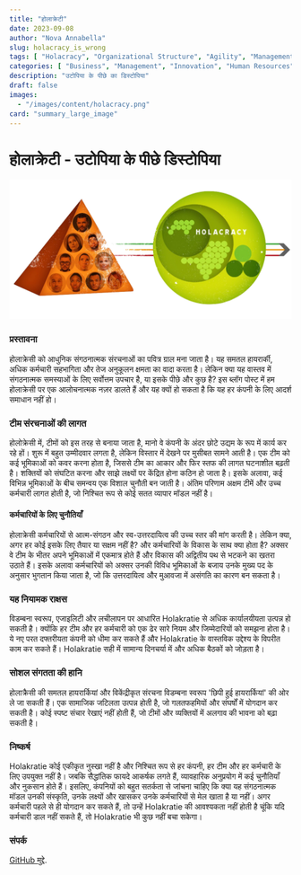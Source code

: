 ```yaml
---
title: "होलाक्रेटी"
date: 2023-09-08
author: "Nova Annabella"
slug: holacracy_is_wrong
tags: [ "Holacracy", "Organizational Structure", "Agility", "Management", "Leadership", "Employee Engagement", "Bureaucracy", "Business Strategy" ]
categories: [ "Business", "Management", "Innovation", "Human Resources" ]
description: "उटोपिया के पीछे का डिस्टोपिया"
draft: false
images:
  - "/images/content/holacracy.png"
card: "summary_large_image"
---
```



# होलाक्रेटी - उटोपिया के पीछे डिस्टोपिया

![aws_costs_twitter_1](/images/content/holacracy.png)

### प्रस्तावना

होलाक्रेसी को आधुनिक संगठनात्मक संरचनाओं का पवित्र ग्राल मना जाता है। यह समतल हायरार्की, अधिक कर्मचारी सहभागिता और तेज
अनुकूलन क्षमता का वादा करता है। लेकिन क्या यह वास्तव में संगठनात्मक समस्याओं के लिए सर्वोत्तम उपचार है, या इसके पीछे और
कुछ है? इस ब्लॉग पोस्ट में हम होलाक्रेसी पर एक आलोचनात्मक नज़र डालते हैं और यह क्यों हो सकता है कि यह हर कंपनी के लिए
आदर्श समाधान नहीं हो।

### टीम संरचनाओं की लागत

होलोक्रेसी में, टीमों को इस तरह से बनाया जाता है, मानो वे कंपनी के अंदर छोटे उद्यम के रूप में कार्य कर रहे हों। शुरू में
बहुत उम्मीदवार लगता है, लेकिन विस्तार में देखने पर मुसीबत सामने आती है। एक टीम को कई भूमिकाओं को कवर करना होता है, जिससे
टीम का आकार और फिर स्तफ की लागत घटनाशील बढ़ती है। शक्तियों को संघटित करना और साझे लक्ष्यों पर केंद्रित होना कठिन हो जाता
है। इसके अलावा, कई विभिन्न भूमिकाओं के बीच समन्वय एक विशाल चुनौती बन जाती है। अंतिम परिणाम अक्षम टीमें और उच्च कर्मचारी
लागत होती है, जो निश्चित रूप से कोई सतत व्यापार मॉडल नहीं है।

#### कर्मचारियों के लिए चुनौतियाँ

होलाक्रेसी कर्मचारियों से आत्म-संगठन और स्व-उत्तरदायित्व की उच्च स्तर की मांग करती है। लेकिन क्या, अगर
हर कोई इसके लिए तैयार या सक्षम नहीं है? और कर्मचारियों के विकास के साथ क्या होता है? अक्सर वे
टीम के भीतर अपने भूमिकाओं में एकमात्र होते हैं और विकास की अद्वितीय पथ से भटकने का खतरा उठाते हैं। इसके अलावा
कर्मचारियों को अक्सर उनकी विविध भूमिकाओं के बजाय उनके मुख्य पद के अनुसार भुगतान किया जाता है, जो कि उत्तरदायित्व और मुआवजा में असंगति का कारण बन सकता है।


### यह नियामक राक्षस

विडम्बना स्वरूप, एजाइलिटी और लचीलापन पर आधारित Holakratie से अधिक कार्यालयीयता उत्पन्न हो सकती है। क्योंकि हर टीम और हर
कर्मचारी को एक ढेर सारे नियम और जिम्मेदारियों को समझना होता है। ये नए परत दफ्तरीयता कंपनी को धीमा कर सकते हैं और
Holakratie के वास्तविक उद्देश्य के विपरीत काम कर सकते हैं। Holakratie सही में सामान्य दिनचर्या में और अधिक बैठकों को
जोड़ता है।

### सोशल संगतता की हानि

होलाक्रैसी की समतल हायरार्कियां और विकेंद्रीकृत संरचना विडम्बना स्वरूप 'छिपी हुई हायरार्कियां' की ओर ले जा सकती हैं। एक
सामाजिक जटिलता उत्पन्न होती है, जो गलतफहमियों और संघर्षों में योगदान कर सकती है। कोई स्पष्ट संचार रेखाएं नहीं होती हैं,
जो टीमों और व्यक्तियों में अलगाव की भावना को बढ़ा सकती है।

### निष्कर्ष

Holakratie कोई एकीकृत नुस्खा नहीं है और निश्चित रूप से हर कंपनी, हर टीम और हर कर्मचारी के लिए उपयुक्त नहीं है। जबकि
सैद्धांतिक फायदे आकर्षक लगते हैं, व्यावहारिक अनुप्रयोग में कई चुनौतियाँ और नुकसान होते हैं। इसलिए, कंपनियों को बहुत
सतर्कता से जांचना चाहिए कि क्या यह संगठनात्मक मॉडल उनकी संस्कृति, उनके लक्ष्यों और खासकर उनके कर्मचारियों से मेल खाता
है या नहीं। अगर कर्मचारी पहले से ही योगदान कर सकते हैं, तो उन्हें Holakratie की आवश्यकता नहीं होती है चूंकि यदि कर्मचारी
डाल नहीं सकते हैं, तो Holakratie भी कुछ नहीं बचा सकेगा।

### संपर्क

[GitHub मुद्दे](https://github.com/NovaAnnabella/the_unspoken/issues/new/choose).

